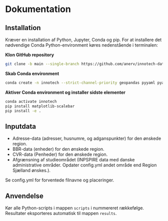 # Dokumentation

## Installation

Kræver en installation af Python, Jupyter, Conda og pip. For at installere det nødvendige Conda Python-environment køres nedenstående i terminalen:

**Klon GitHub repository**

````bash
git clone -b main --single-branch https://github.com/anerv/innotech-data-processing --depth 1
````

**Skab Conda environment**
```bash
conda create -n innotech --strict-channel-priority geopandas pyyaml pyarrow overpy contextily h3-py ipykernel
```

**Aktiver Conda environment og installer sidste elementer**
````bash
conda activate innotech
pip install matplotlib-scalebar
pip install -e .
````

## Inputdata

- Adresse-data (adresser, husnumre, og adganspunkter) for den ønskede region.
- BBR-data (enheder) for den ønskede region.
- CVR-data (Penheder) for den ønskede region.
- Afgrænsning af studieområdet (INPSPIRE data med danske administrative områder. Opdater config.yml andet område end Region Sjælland ønskes.). 

Se config.yml for forventede filnavne og placeringer.

## Anvendelse

Kør alle Python-scripts i mappen `scripts` i nummereret rækkefølge. Resultater eksporteres automatisk til mappen `results`.




